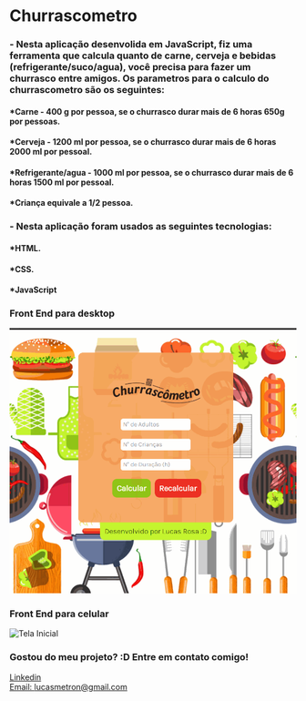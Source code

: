 # Churrascometro

### - Nesta aplicação desenvolida em JavaScript, fiz uma ferramenta que calcula quanto de carne, cerveja e bebidas (refrigerante/suco/agua), você precisa para fazer um churrasco entre amigos. Os parametros para o calculo do churrascometro são os seguintes: 

#### *Carne - 400 g por pessoa, se o churrasco durar mais de 6 horas 650g por pessoas.
#### *Cerveja - 1200 ml por pessoa, se o churrasco durar mais de 6 horas 2000 ml por pessoal.
#### *Refrigerante/agua - 1000 ml por pessoa, se o churrasco durar mais de 6 horas 1500 ml por pessoal.
#### *Criança equivale a 1/2 pessoa.

### - Nesta aplicação foram usados as seguintes tecnologias:

#### *HTML.
#### *CSS.
#### *JavaScript

### Front End para desktop
![Tela inicial](./images/desktop1.gif)

### Front End para celular
![Tela Inicial](./images/celular2.gif)


### Gostou do meu projeto? :D Entre em contato comigo! 
[Linkedin](https://www.linkedin.com/in/lucas-rosa-058683102/) <br/>
[Email: lucasmetron@gmail.com](mailto:lucasmetron@gmail.com)